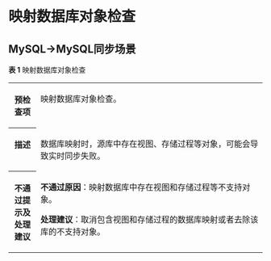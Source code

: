 # 映射数据库对象检查<a name="drs_15_0029"></a>

## MySQL-\>MySQL同步场景<a name="section1673863434020"></a>

**表 1**  映射数据库对象检查

<a name="table18108192214474"></a>
<table><tbody><tr id="row19108192294711"><th class="firstcol" valign="top" width="11%" id="mcps1.2.3.1.1"><p id="p191087222477"><a name="p191087222477"></a><a name="p191087222477"></a><strong id="b13108162214473"><a name="b13108162214473"></a><a name="b13108162214473"></a>预检查项</strong></p>
</th>
<td class="cellrowborder" valign="top" width="89%" headers="mcps1.2.3.1.1 "><p id="p01081022104711"><a name="p01081022104711"></a><a name="p01081022104711"></a>映射数据库对象检查。</p>
</td>
</tr>
<tr id="row3108132254714"><th class="firstcol" valign="top" width="11%" id="mcps1.2.3.2.1"><p id="p1710810224473"><a name="p1710810224473"></a><a name="p1710810224473"></a><strong id="b510892211472"><a name="b510892211472"></a><a name="b510892211472"></a>描述</strong></p>
</th>
<td class="cellrowborder" valign="top" width="89%" headers="mcps1.2.3.2.1 "><p id="p15372705185323"><a name="p15372705185323"></a><a name="p15372705185323"></a>数据库映射时，源库中存在视图、存储过程等对象，可能会导致<span id="text25824021"><a name="text25824021"></a><a name="text25824021"></a>实时同步</span>失败。</p>
</td>
</tr>
<tr id="row212432224711"><th class="firstcol" valign="top" width="11%" id="mcps1.2.3.3.1"><p id="p1412462211472"><a name="p1412462211472"></a><a name="p1412462211472"></a><strong id="b111246227470"><a name="b111246227470"></a><a name="b111246227470"></a>不通过提示及<strong id="b15891153114115"><a name="b15891153114115"></a><a name="b15891153114115"></a>处理建议</strong></strong></p>
</th>
<td class="cellrowborder" valign="top" width="89%" headers="mcps1.2.3.3.1 "><p id="p18705213564"><a name="p18705213564"></a><a name="p18705213564"></a><strong id="b16814162110612"><a name="b16814162110612"></a><a name="b16814162110612"></a>不通过原因</strong>：映射数据库中存在视图和存储过程等不支持对象。</p>
<p id="p173911223615"><a name="p173911223615"></a><a name="p173911223615"></a><strong id="b10699340356"><a name="b10699340356"></a><a name="b10699340356"></a>处理建议</strong>：取消包含视图和存储过程的数据库映射或者去除该库的不支持对象。</p>
</td>
</tr>
</tbody>
</table>

